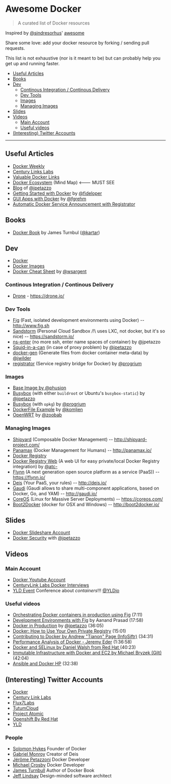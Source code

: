 # Awesome Docker

> A curated list of Docker resources

Inspired by [@sindresorhus](https://github.com/sindresorhus)' [awesome](https://github.com/sindresorhus/awesome)

Share some love: add your docker resource by forking / sending pull requests.

This list is not exhaustive (nor is it meant to be) but can probably help you get up and running faster. 

* [Useful Articles](#useful-articles)
* [Books](#books)
* [Dev](#dev)
  * [Continous Integration / Continous Delivery](#continous-integration-continous-delivery) 
  * [Dev Tools](#dev-tools)
  * [Images](#images)
  * [Managing Images](#managing-images)
* [Slides](#slides)
* [Videos](#videos)
  * [Main Account](#main-account)
  * [Useful videos](#useful-videos)
* [(Interesting) Twitter Accounts](#interesting-twitter-accounts)
  
----

## Useful Articles

* [Docker Weekly](http://blog.docker.com/docker-weekly-archives/)
* [Century Links Labs](http://www.centurylinklabs.com/category/docker-posts/)
* [Valuable Docker Links](http://www.nkode.io/2014/08/24/valuable-docker-links.html)
* [Docker Ecosystem](http://www.mindmeister.com/389671722/docker-ecosystem) (Mind Map) <--- MUST SEE
* [Blog](http://jpetazzo.github.io/) of [@jpetazzo](https://github.com/jpetazzo)
* [Getting Started with Docker](https://serversforhackers.com/articles/2014/03/20/getting-started-with-docker/) by [@fideloper](https://github.com/fideloper)
* [GUI Apps with Docker](http://fabiorehm.com/blog/2014/09/11/running-gui-apps-with-docker/) by [@fgrehm](https://github.com/fgrehm)
* [Automatic Docker Service Announcement with Registrator](http://progrium.com/blog/2014/09/10/automatic-docker-service-announcement-with-registrator/)

## Books

* [Docker Book](http://dockerbook.com/) by James Turnbul ([@kartar](https://twitter.com/kartar))
 
## Dev 

* [Docker](https://github.com/docker/docker)
* [Docker Images](https://hub.docker.com)
* [Docker Cheat Sheet](https://github.com/wsargent/docker-cheat-sheet)  by [@wsargent](https://github.com/wsargent)

### Continous Integration / Continous Delivery

* [Drone](https://github.com/drone/drone) - https://drone.io/

### Dev Tools

* [Fig](https://github.com/docker/fig) (Fast, isolated development environments using Docker) -- http://www.fig.sh
* [Sandstorm](https://github.com/sandstorm-io/sandstorm) (Personal Cloud Sandbox /!\ uses LXC, not docker, but it's so nice) -- https://sandstorm.io/
* [ns-enter](https://github.com/jpetazzo/nsenter) (no more ssh, enter name spaces of container) by @jpetazzo
* [Squid-in-a-can](https://github.com/jpetazzo/squid-in-a-can) (in case of proxy problem) by [@jpetazzo](https://github.com/jpetazzo/)
* [docker-gen](https://github.com/jwilder/docker-gen) (Generate files from docker container meta-data) by [@jwilder](https://github.com/jwilder)
* [registrator](https://github.com/progrium/registrator) (Service registry bridge for Docker) by [@progrium](https://github.com/progrium)

### Images

* [Base Image by @phusion](https://github.com/phusion/baseimage-docker)
* [Busybox](https://github.com/jpetazzo/docker-busybox) (with either `buildroot` or Ubuntu's `busybox-static`) by [@jpetazzo](https://github.com/jpetazzo)
* [Busybox](https://github.com/progrium/busybox) (with `opkg`) by [@progrium](https://github.com/progrium)
* [DockerFile Example](https://github.com/komljen/dockerfile-examples) by [@komljen](https://github.com/komljen)
* [OpenWRT](http://www.zoobab.com/docker-openwrt-image) by [@zoobab](https://github.com/zoobab)

### Managing Images

* [Shipyard](https://github.com/shipyard/shipyard) (Composable Docker Management) -- http://shipyard-project.com/
* [Panamax](https://github.com/CenturyLinkLabs/panamax-ui/wiki) (Docker Management for Humans) -- http://panamax.io/
* [Docker Registry](https://github.com/docker/docker-registry)
* [Docker Registry Web](https://github.com/atc-/docker-registry-web) (A web UI for easy private/local Docker Registry integration) by [@atc-](https://github.com/atc-)
* [Flynn](https://github.com/flynn/flynn) (A next generation open source platform as a service (PaaS)) -- https://flynn.io/
* [Deis](https://github.com/deis/deis) (Your PaaS, your rules) -- http://deis.io/
* [Gaudi](https://github.com/marmelab/gaudi) (Gaudi allows to share multi-component applications, based on Docker, Go, and YAM) -- http://gaudi.io/
* [CoreOS](https://github.com/coreos) (Linux for Massive Server Deployments) -- https://coreos.com/
* [Boot2Docker](https://github.com/boot2docker/boot2docker) (docker for OSX and Windows) -- http://boot2docker.io/

## Slides

* [Docker Slideshare Account](http://www.slideshare.net/dotCloud)
* [Docker Security](http://www.slideshare.net/jpetazzo) with [@jpetazzo](https://github.com/jpetazzo)

## Videos

### Main Account

* [Docker Youtube Account](http://www.youtube.com/user/dockerrun)
* [CenturyLink Labs Docker Interviews](http://www.youtube.com/playlist?list=PL_q4Fk7SVBCIjyuCBFBItXnzGI3qBa2L1)
* [YLD Event](https://www.youtube.com/channel/UCvksXSnLqIVM_uFB7xyrsSg/videos) Conference about *containers*!!! [@YLDio](https://twitter.com/YLDio)

### Useful videos

* [Orchestrating Docker containers in production using Fig](https://www.youtube.com/watch?v=SEtRg8siQWw) (7:11)
* [Development Environments with Fig](http://youtu.be/QpSFOHvFyMc) by Aanand Prasad (17:58)
* [Docker in Production](http://youtu.be/Glk5d5WP6MI) by [@jpetazzo](https://github.com/jpetazzo) (36:05)
* [Docker: How to Use Your Own Private Registry](https://www.youtube.com/watch?v=CAewZCBT4PI) (15:01)
* [Contributing to Docker by Andrew "Tianon" Page (InfoSiftr)](https://www.youtube.com/watch?v=1jwo8-1HYYg) (34:31)
* [Performance Analysis of Docker - Jeremy Eder](https://www.youtube.com/watch?v=6f2E6PKYb0w) (1:36:58)
* [Docker and SELinux by Daniel Walsh from Red Hat ](https://www.youtube.com/watch?v=zWGFqMuEHdw) (40:23)
* [Immutable Infrastructure with Docker and EC2 by Michael Bryzek (Gilt)](https://www.youtube.com/watch?v=GaHzdqFithc) (42:04)
* [Ansible and Docker HP](https://www.youtube.com/watch?v=oZ45v8AeE7k) (32:38)


## (Interesting) Twitter Accounts

* [Docker](https://twitter.com/docker)
* [Century Link Labs](https://twitter.com/CenturyLinkLabs)
* [Flux7Labs](https://twitter.com/Flux7Labs)
* [TutumCloud](https://twitter.com/tutumcloud)
* [Project Atomic](https://twitter.com/ProjectAtomic)
* [Openshift By Red Hat](https://twitter.com/openshift)
* [YLD](https://twitter.com/YLDio)

### People
* [Solomon Hykes](https://twitter.com/solomonstre) Founder of Docker
* [Gabriel Monroy](https://twitter.com/gabrtv) Creator of Deis
* [Jérôme Petazzoni](https://twitter.com/jpetazzo) Docker Developer
* [Michael Crosby](https://twitter.com/crosbymichael) Docker Developer
* [James Turnbull](https://twitter.com/kartar) Author of Docker Book
* [Jeff Lindsay](https://twitter.com/progrium) Design-minded software architect
